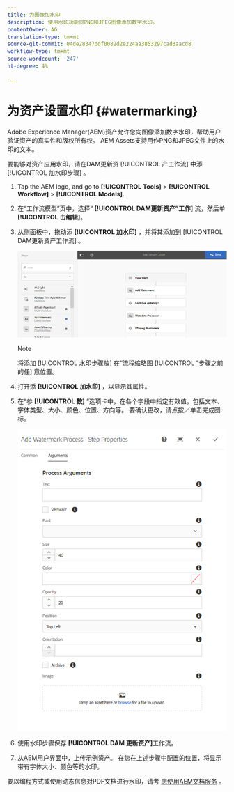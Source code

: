 ```yaml
---
title: 为图像加水印
description: 使用水印功能向PNG和JPEG图像添加数字水印。
contentOwner: AG
translation-type: tm+mt
source-git-commit: 04de28347ddf0082d2e224aa3853297cad3aacd8
workflow-type: tm+mt
source-wordcount: '247'
ht-degree: 4%

---
```



# 为资产设置水印 {#watermarking}

Adobe Experience Manager(AEM)资产允许您向图像添加数字水印，帮助用户验证资产的真实性和版权所有权。 AEM Assets支持用作PNG和JPEG文件上的水印的文本。

要能够对资产应用水印，请在DAM更新资 [!UICONTROL 产工作流] 中添 [!UICONTROL 加水印步骤] 。

1. Tap the AEM logo, and go to **[!UICONTROL Tools]** > **[!UICONTROL Workflow]** > **[!UICONTROL Models]**.
1. 在“工作流模型”页中，选择“ **[!UICONTROL DAM更新资产”工作]** 流，然后单 **[!UICONTROL 击编辑]**。

1. 从侧面板中，拖动添 **[!UICONTROL 加水印]** ，并将其添加到 [!UICONTROL DAM更新资产工作流] 。

   ![在DAM更新资产工作流中添加水印步骤](assets/add_watermark_step_aem_assets.png)

   >[!NOTE]
   >
   >将添加 [!UICONTROL 水印步骤放] 在“流程缩略图 [!UICONTROL ”步骤之前的任] 意位置。

1. 打开添 **[!UICONTROL 加水印]** ，以显示其属性。
1. 在“参 **[!UICONTROL 数]** ”选项卡中，在各个字段中指定有效值，包括文本、字体类型、大小、颜色、位置、方向等。 要确认更改，请点按／单击完成图标。

   ![在资产的添加水印步骤中提供参数](assets/arguments_add_watermark_aem_assets.png)

1. 使用水印步骤保存 **[!UICONTROL DAM 更新资产]**&#x200B;工作流。
1. 从AEM用户界面中，上传示例资产。 在您在上述步骤中配置的位置，将显示带有字体大小、颜色等的水印。

要以编程方式或使用动态信息对PDF文档进行水印，请考 [虑使用AEM文档服务](/help/forms/using/overview-aem-document-services.md) 。

